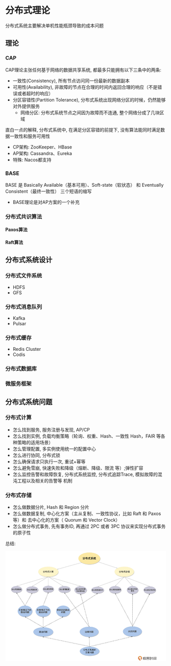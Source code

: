 # 分布式理论

分布式系统主要解决单机性能瓶颈导致的成本问题


## 理论

### CAP

CAP理论主张任何基于网络的数据共享系统, 都最多只能拥有以下三条中的两条:

* 一致性(Consistency), 所有节点访问同一份最新的数据副本
* 可用性(Availability), 非故障的节点在合理的时间内返回合理的响应（不是错误或者超时的响应）
* 分区容错性(Partition Tolerance), 分布式系统出现网络分区的时候，仍然能够对外提供服务
  * 网络分区: 分布式系统节点之间因为故障而不连通, 整个网络分成了几块区域

直白一点的解释, 分布式系统中, 在满足分区容错的前提下, 没有算法能同时满足数据一致性和服务可用性

* CP架构: ZooKeeper、HBase
* AP架构: Cassandra、Eureka
* 特殊: Nacos都支持

### BASE

BASE 是 Basically Available（基本可用）、Soft-state（软状态） 和 Eventually Consistent（最终一致性） 三个短语的缩写

* BASE理论是对AP方案的一个补充

### 分布式共识算法

#### Paxos算法

#### Raft算法

## 分布式系统设计

### 分布式文件系统

* HDFS
* GFS

### 分布式消息队列

* Kafka
* Pulsar

### 分布式缓存

* Redis Cluster
* Codis

### 分布式数据库

### 微服务框架

## 分布式系统问题

### 分布式计算

* 怎么找到服务, 服务注册与发现, AP/CP
* 怎么找到实例, 负载均衡策略（轮询、权重、Hash、一致性 Hash，FAIR 等各种策略的适用场景）
* 怎么管理配置, 多实例使用统一的配置中心
* 怎么进行协同, 分布式锁
* 怎么确保请求只执行一次, 重试+幂等
* 怎么避免雪崩, 快速失败和降级（熔断、降级、限流 等）;弹性扩容
* 怎么监控告警和故障恢复, 分布式系统监控, 分布式追踪Trace, 模拟故障的混沌工程以及相关的告警等 机制

### 分布式存储

* 怎么做数据分片, Hash 和 Region 分片
* 怎么做数据复制, 中心化方案（主从复制、一致性协议，比如 Raft 和 Paxos 等）和 去中心化的方案（ Quorum 和 Vector Clock）
* 怎么做分布式事务, 先有事务ID, 再通过 2PC 或者 3PC 协议来实现分布式事务的原子性

总结:

![1741490699035](image/050201-分布式理论/1741490699035.png)

